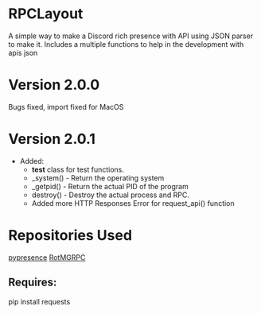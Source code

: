 # RPCLayout

A simple way to make a Discord rich presence with API using JSON parser to make it.
Includes a multiple functions to help in the development with apis json

# Version 2.0.0
Bugs fixed, import fixed for MacOS

# Version 2.0.1
+ Added:
    - __test__ class for test functions.
    - _system() - Return the operating system
    - _getpid() - Return the actual PID of the program
    - destroy() - Destroy the actual process and RPC.
    - Added more HTTP Responses Error for request_api() function

# Repositories Used
[pypresence](https://github.com/qwertyquerty/pypresence)
[RotMGRPC](https://github.com/neopkr/RotMGRPC)

## Requires:
pip install requests